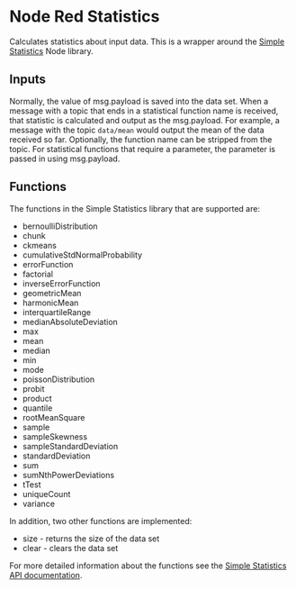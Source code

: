 # Node Red Statistics

Calculates statistics about input data. This is a wrapper around the [Simple Statistics](http://simplestatistics.org) Node library.

## Inputs

Normally, the value of msg.payload is saved into the data set. When a message with a topic that ends in a statistical function name is received, that statistic is calculated and output as the msg.payload. For example, a message with the topic `data/mean` would output the mean of the data received so far. Optionally, the function name can be stripped from the topic. For statistical functions that require a parameter, the parameter is passed in using msg.payload.

## Functions

The functions in the Simple Statistics library that are supported are:

- bernoulliDistribution
- chunk
- ckmeans
- cumulativeStdNormalProbability
- errorFunction
- factorial
- inverseErrorFunction
- geometricMean
- harmonicMean
- interquartileRange
- medianAbsoluteDeviation
- max
- mean
- median
- min
- mode
- poissonDistribution
- probit
- product
- quantile
- rootMeanSquare
- sample
- sampleSkewness
- sampleStandardDeviation
- standardDeviation
- sum
- sumNthPowerDeviations
- tTest
- uniqueCount
- variance

In addition, two other functions are implemented:

- size - returns the size of the data set
- clear - clears the data set

For more detailed information about the functions see the [Simple Statistics API documentation](http://http://simplestatistics.org/docs/).


